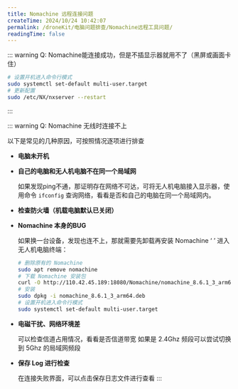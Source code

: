 ```yaml
---
title: Nomachine 远程连接问题
createTime: 2024/10/24 10:42:07
permalink: /droneKit/电脑问题排查/Nomachine远程工具问题/
readingTime: false
---
```


::: warning Q: Nomachine能连接成功，但是不插显示器就用不了（黑屏或画面卡住）

```bash
# 设置开机进入命令行模式
sudo systemctl set-default multi-user.target
# 更新配置
sudo /etc/NX/nxserver --restart
```

:::

::: warning Q: Nomachine 无线时连接不上

以下是常见的几种原因，可按照情况逐项进行排查

- **电脑未开机**
- **自己的电脑和无人机电脑不在同一个局域网**

    如果发现ping不通，那证明存在网络不可达，可将无人机电脑接入显示器，使用命令
    `ifconfig` 查询网络，看看是否和自己的电脑在同一个局域网内。

- **检查防火墙（机载电脑默认已关闭）**

- **Nomachine 本身的BUG**

    如果换一台设备，发现也连不上，那就需要先卸载再安装 Nomachine
    ‘
    ’
    进入无人机电脑终端：
    ```bash
    # 删除原有的 Nomachine
    sudo apt remove nomachine
    # 下载 Nomachine 安装包
    curl -O http://110.42.45.189:18080/Nomachine/nomachine_8.6.1_3_arm64.deb
    # 安装
    sudo dpkg -i nomachine_8.6.1_3_arm64.deb
    # 设置开机进入命令行模式
    sudo systemctl set-default multi-user.target
    ```

- **电磁干扰、网络环境差**

    可以检查信道占用情况，看看是否信道带宽
    如果是 2.4Ghz 频段可以尝试切换到 5Ghz 的局域网频段

- **保存 Log 进行检查**

    在连接失败界面，可以点击保存日志文件进行查看
:::